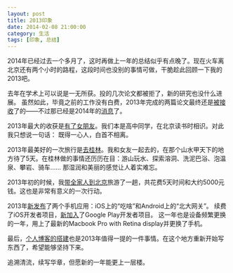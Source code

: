 ```yaml
---
layout: post
title: 2013印象
date: 2014-02-08 21:00:00
category: 生活
tags: [印象, 总结]
---
```


2014年已经过去一个多月了，这时再做上一年的总结似乎有点晚了。现在火车离北京还有两个小时的路程，这段时间也没别的事情可做，干脆趁此回顾一下我的2013吧。

<!--more-->
去年在学术上可以说是一无所获。投的几次论文都被拒了，新的研究也没什么进展。
虽然如此，毕竟之前的工作没有白费，2013年完成的两篇论文最终还是[被接收](http://blog.shengbin.me/posts/first-accepted-paper/)了的——不过那已经是2014年的[消息](http://blog.shengbin.me/posts/another-paper-accepted/)了。

2013年最大的收获是[有了女朋友](http://blog.shengbin.me/tags.html#Girl-ref)。我们本是高中同学，在北京读书时相识。对此我只想说一句话：
既得一心人，白首不相离。

2013年最美好的一次旅行是[去桂林](http://blog.shengbin.me/posts/go-to-guilin/)。我和女友一起去的，在那个山水甲天下的地方待了5天。在桂林做的事情还历历在目：游山玩水、探索溶洞、洗泥巴浴、泡温泉、攀岩、骑车……
那湿润和美丽的感觉让人着实难忘。

2013年初的时候，我[带全家人到北京](http://blog.shengbin.me/posts/spend-money-for-my-family/)旅游了一趟，共花费5天时间和大约5000元钱。这也是非常有意义的一次行动。

2013年[新发布](http://blog.shengbin.me/posts/show-up-the-mobile-apps-i-published/)了两个手机应用：iOS上的“吃啥”和Android上的“北大网关”。
续费了iOS开发者项目，[新加入](http://blog.shengbin.me/posts/join-the-google-play-developer-program/)了Google Play开发者项目。
这一年也是设备频繁更换的一年，用上了最新的Macbook Pro with Retina display并更换了手机。

最后，[个人博客的搭建](http://blog.shengbin.me/posts/build-this-static-blog-site-with-jekyll-and-github-pages/)也是2013年值得一提的一件事情。在这个地方重新开始写东西了，希望能够坚持下来。

追溯清流，续写华章，但愿新的一年能更上一层楼。
